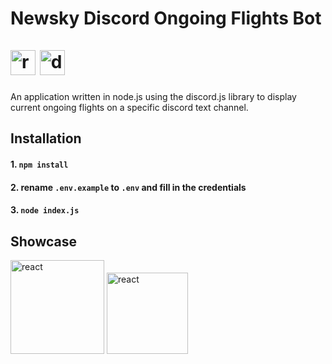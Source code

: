 # Newsky Discord Ongoing Flights Bot<br><br><img src="https://static-00.iconduck.com/assets.00/node-js-icon-454x512-nztofx17.png" alt="react" height="40"/> <img src="https://avatars.githubusercontent.com/u/26492485?s=200&v=4" alt="discordjs" height="40"/>

An application written in node.js using the discord.js library to display current ongoing flights on a specific discord text channel.

## Installation
#### 1. `npm install`
#### 2. rename `.env.example` to `.env` and fill in the credentials
#### 3. `node index.js`

## Showcase
<img src="https://i.imgur.com/Vh9GJ0I.png" alt="react" height="150"/>
<img src="https://i.imgur.com/S5INJ6L.png" alt="react" height="130"/>
